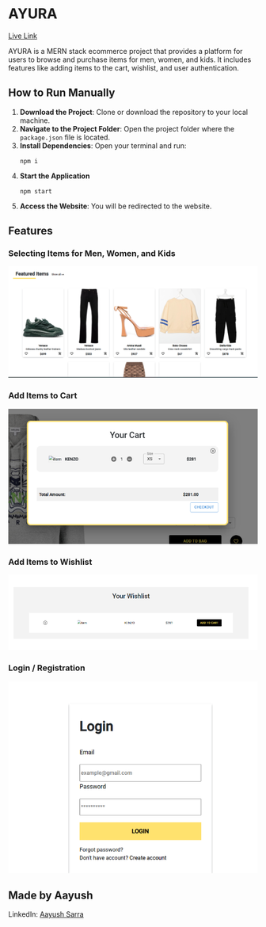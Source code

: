 
<h1>AYURA</h1>
<p><a href="https://sarraayush.github.io/Ayura/">Live Link</a></p>
<p>AYURA is a MERN stack ecommerce project that provides a platform for users to browse and purchase items for men, women, and kids. It includes features like adding items to the cart, wishlist, and user authentication.</p>

<h2>How to Run Manually</h2>
<ol>
<li><strong>Download the Project</strong>: Clone or download the repository to your local machine.</li>
<li><strong>Navigate to the Project Folder</strong>: Open the project folder where the <code>package.json</code> file is located.</li>
<li><strong>Install Dependencies</strong>: Open your terminal and run:
<pre><code>npm i</code></pre>
</li>
<li><strong>Start the Application</strong>
<pre><code>npm start</code></pre>
</li>
<li><strong>Access the Website</strong>: You will be redirected to the website.</li>
</ol>

<h2>Features</h2>

<h3>Selecting Items for Men, Women, and Kids</h3>
<p><img src="ReadmeImages/items.png" alt="Items for men, women, kids" width="600"></p>

<h3>Add Items to Cart</h3>
<p><img src="ReadmeImages/cart.png" alt="Add to cart" width="600"></p>

<h3>Add Items to Wishlist</h3>
<p><img src="ReadmeImages/wishlist.png" alt="Add to wishlist" width="600"></p>

<h3>Login / Registration</h3>
<p><img src="ReadmeImages/login.png" alt="Login / Registration" width="600"></p>

<h2>Made by Aayush</h2>
<p>LinkedIn: <a href="https://www.linkedin.com/in/sarraayush">Aayush Sarra</a></p>

